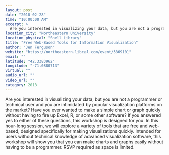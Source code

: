 ```yaml
---
layout: post
date: "2018-02-28"
time: "10:00:00 AM"
excerpt: >
  Are you interested in visualizing your data, but you are not a programmer or technical user and you are intimidated by popular visualization...
location_city: "Northeastern University"
location_physical: "Snell Library"
title: "Free Web-Based Tools for Information Visualization"
author: "Jen Ferguson"
website: "https://northeastern.libcal.com/event/3869101"
email: ""
latitude: "42.3383962"
longitude: "-71.0880713"
virtual: ""
audio_url: ""
video_url: ""
category: 2018
---
```


Are you interested in visualizing your data, but you are not a programmer or technical user and you are intimidated by popular visualization platforms on the market? Have you ever wanted to make a simple chart or graph quickly without having to fire up Excel, R, or some other software? If you answered yes to either of these questions, this workshop is designed for you. In this hour-long session, we will explore a variety of tools that are free and web-based, designed specifically for making visualizations quickly. Intended for users without technical knowledge of advanced visualization software, this workshop will show you that you can make charts and graphs easily without having to be a programmer. RSVP required as space is limited.

